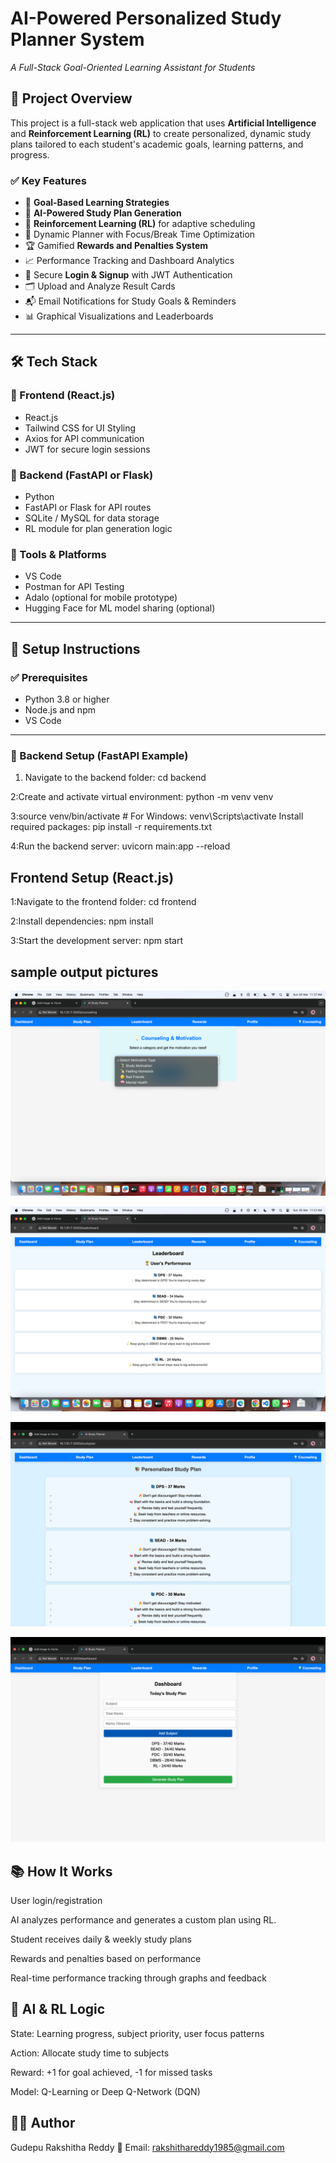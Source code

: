 # AI-Powered Personalized Study Planner System  
_A Full-Stack Goal-Oriented Learning Assistant for Students_

## 📌 Project Overview
This project is a full-stack web application that uses **Artificial Intelligence** and **Reinforcement Learning (RL)** to create personalized, dynamic study plans tailored to each student's academic goals, learning patterns, and progress.

### ✅ Key Features
- 🎯 **Goal-Based Learning Strategies**
- 🤖 **AI-Powered Study Plan Generation**
- 🧠 **Reinforcement Learning (RL)** for adaptive scheduling
- 📅 Dynamic Planner with Focus/Break Time Optimization
- 🏆 Gamified **Rewards and Penalties System**
- 📈 Performance Tracking and Dashboard Analytics
- 🔐 Secure **Login & Signup** with JWT Authentication
- 🗂️ Upload and Analyze Result Cards
- 📬 Email Notifications for Study Goals & Reminders
- 📊 Graphical Visualizations and Leaderboards

---

## 🛠️ Tech Stack

### 🔹 Frontend (React.js)
- React.js
- Tailwind CSS for UI Styling
- Axios for API communication
- JWT for secure login sessions

### 🔹 Backend (FastAPI or Flask)
- Python
- FastAPI or Flask for API routes
- SQLite / MySQL for data storage
- RL module for plan generation logic

### 🔹 Tools & Platforms
- VS Code
- Postman for API Testing
- Adalo (optional for mobile prototype)
- Hugging Face for ML model sharing (optional)

---

## 🚀 Setup Instructions

### ✅ Prerequisites
- Python 3.8 or higher
- Node.js and npm
- VS Code

---

### 🔧 Backend Setup (FastAPI Example)

1. Navigate to the backend folder:
cd backend

2:Create and activate virtual environment:
python -m venv venv

3:source venv/bin/activate  # For Windows: venv\Scripts\activate
Install required packages:
pip install -r requirements.txt

4:Run the backend server:
uvicorn main:app --reload

## Frontend Setup (React.js)
1:Navigate to the frontend folder:
cd frontend

2:Install dependencies:
npm install

3:Start the development server:
npm start


## sample output pictures
![image](https://github.com/GudepuRakshitha/An-AI-Powered-Personalized-Study-Planner-System-with-Goal-Based-Learning-/blob/55fa70cc77a03328a63283eedd69e9242a8c03bf/studyplanner4.png)

![image](https://github.com/GudepuRakshitha/An-AI-Powered-Personalized-Study-Planner-System-with-Goal-Based-Learning-/blob/55fa70cc77a03328a63283eedd69e9242a8c03bf/studyplanner3.png)

![image](https://github.com/GudepuRakshitha/An-AI-Powered-Personalized-Study-Planner-System-with-Goal-Based-Learning-/blob/55fa70cc77a03328a63283eedd69e9242a8c03bf/studyplanner2.png)

![image](https://github.com/GudepuRakshitha/An-AI-Powered-Personalized-Study-Planner-System-with-Goal-Based-Learning-/blob/55fa70cc77a03328a63283eedd69e9242a8c03bf/studyplanner1.png)

## 📚 How It Works
User login/registration

AI analyzes performance and generates a custom plan using RL.

Student receives daily & weekly study plans

Rewards and penalties based on performance

Real-time performance tracking through graphs and feedback

## 🧠 AI & RL Logic
State: Learning progress, subject priority, user focus patterns

Action: Allocate study time to subjects

Reward: +1 for goal achieved, -1 for missed tasks

Model: Q-Learning or Deep Q-Network (DQN)


## 👩‍💻 Author
Gudepu Rakshitha Reddy
📧 Email: rakshithareddy1985@gmail.com




